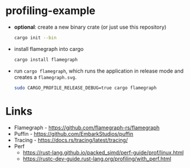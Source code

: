 # profiling-example
* **optional**: create a new binary crate (or just use this repository)
  ```bash
  cargo init --bin
  ```
* install flamegraph into cargo
  ```bash
  cargo install flamegraph
  ```
* run `cargo flamegraph`, which runs the application in release mode and creates a `flamegraph.svg`.
  ```bash
  sudo CARGO_PROFILE_RELEASE_DEBUG=true cargo flamegraph
  ````


# Links
* Flamegraph - https://github.com/flamegraph-rs/flamegraph
* Puffin - https://github.com/EmbarkStudios/puffin
* Tracing - https://docs.rs/tracing/latest/tracing/
* Perf
  - https://rust-lang.github.io/packed_simd/perf-guide/prof/linux.html
  - https://rustc-dev-guide.rust-lang.org/profiling/with_perf.html
